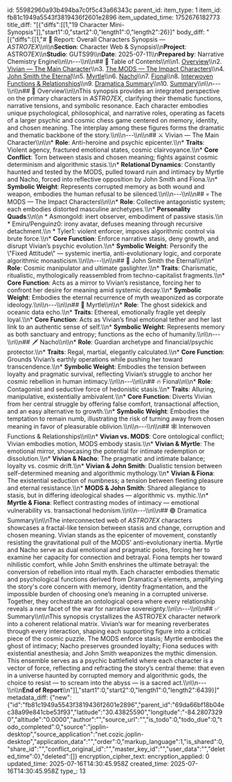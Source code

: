id: 55982960a93b494ba7c0f5c43a66343c
parent_id: 
item_type: 1
item_id: fb81c1949a5543f3819436f2601e2896
item_updated_time: 1752676182773
title_diff: "[{\"diffs\":[[1,\"19 Character Mini-Synopsis\"]],\"start1\":0,\"start2\":0,\"length1\":0,\"length2\":26}]"
body_diff: "[{\"diffs\":[[1,\"# 📘 Report: Overall Characters Synopsis — *ASTRO7EX*\\\n\\\n**Section**: Character Web & Synopsis\\\n**Project**: ASTRO7EX\\\n**Studio**: GUTS99\\\n**Date**: 2025-07-11\\\n**Prepared by**: Narrative Chemistry Engine\\\n\\\n---\\\n\\\n## 📓 Table of Contents\\\n\\\n1. [Overview](#overview)\\\n2. [Vivian — The Main Character](#vivian---the-main-character)\\\n3. [The MODS — The Impact Characters](#the-mods---the-impact-characters)\\\n4. [John Smith the Eternal](#john-smith-the-eternal)\\\n5. [Myrtle](#myrtle)\\\n6. [Nacho](#nacho)\\\n7. [Fiona](#fiona)\\\n8. [Interwoven Functions & Relationships](#interwoven-functions--relationships)\\\n9. [Dramatica Summary](#dramatica-summary)\\\n10. [Summary](#summary)\\\n\\\n---\\\n\\\n## 🧠 Overview\\\n\\\nThis synopsis provides an integrated perspective on the primary characters in *ASTRO7EX*, clarifying their thematic functions, narrative tensions, and symbolic resonance. Each character embodies unique psychological, philosophical, and narrative roles, operating as facets of a larger psychic and cosmic chess game centered on memory, identity, and chosen meaning. The interplay among these figures forms the dramatic and thematic backbone of the story.\\\n\\\n---\\\n\\\n## ⚔️ Vivian — The Main Character\\\n\\\n* **Role**: Anti-heroine and psychic epicenter.\\\n* **Traits**: Violent agency, fractured emotional states, cosmic clairvoyance.\\\n* **Core Conflict**: Torn between stasis and chosen meaning; fights against cosmic determinism and algorithmic stasis.\\\n* **Relational Dynamics**: Constantly haunted and tested by the MODS, pulled toward ruin and intimacy by Myrtle and Nacho, forced into reflective opposition by John Smith and Fiona.\\\n* **Symbolic Weight**: Represents corrupted memory as both wound and weapon, embodies the human refusal to be silenced.\\\n\\\n---\\\n\\\n## 💀 The MODS — The Impact Characters\\\n\\\n* **Role**: Collective antagonistic system; each embodies distorted masculine archetypes.\\\n* **Personality Quads**:\\\n\\\n  * Asmongold: inert observer, embodiment of passive stasis.\\\n  * Emiru/Penguinz0: irony avatar, defuses meaning through recursive detachment.\\\n  * Tyler1: violent enforcer, imposes algorithmic control via brute force.\\\n* **Core Function**: Enforce narrative stasis, deny growth, and disrupt Vivian’s psychic evolution.\\\n* **Symbolic Weight**: Personify the \\\"Fixed Attitude\\\" — systemic inertia, anti-evolutionary logic, and corporate algorithmic monasticism.\\\n\\\n---\\\n\\\n## 🧬 John Smith the Eternal\\\n\\\n* **Role**: Cosmic manipulator and ultimate gaslighter.\\\n* **Traits**: Charismatic, ritualistic, mythologically reassembled from techno-capitalist fragments.\\\n* **Core Function**: Acts as a mirror to Vivian’s resistance, forcing her to confront her desire for meaning amid systemic decay.\\\n* **Symbolic Weight**: Embodies the eternal recurrence of myth weaponized as corporate ideology.\\\n\\\n---\\\n\\\n## 🌊 Myrtle\\\n\\\n* **Role**: The ghost sidekick and oceanic data echo.\\\n* **Traits**: Ethereal, emotionally fragile yet deeply loyal.\\\n* **Core Function**: Acts as Vivian’s final emotional tether and her last link to an authentic sense of self.\\\n* **Symbolic Weight**: Represents memory as both sanctuary and entropy; functions as the echo of humanity.\\\n\\\n---\\\n\\\n## 🗡️ Nacho\\\n\\\n* **Role**: Guardian archetype and financial/psychic protector.\\\n* **Traits**: Regal, martial, elegantly calculated.\\\n* **Core Function**: Grounds Vivian’s earthly operations while pushing her toward transcendence.\\\n* **Symbolic Weight**: Embodies the tension between loyalty and pragmatic survival, reflecting Vivian’s struggle to anchor her cosmic rebellion in human intimacy.\\\n\\\n---\\\n\\\n## 🔥 Fiona\\\n\\\n* **Role**: Contagonist and seductive force of hedonistic stasis.\\\n* **Traits**: Alluring, manipulative, existentially ambivalent.\\\n* **Core Function**: Diverts Vivian from her central struggle by offering false comfort, transactional affection, and an easy alternative to growth.\\\n* **Symbolic Weight**: Embodies the temptation to remain numb, illustrating the risk of turning away from chosen meaning in favor of pleasurable oblivion.\\\n\\\n---\\\n\\\n## 🕸️ Interwoven Functions & Relationships\\\n\\\n* **Vivian vs. MODS**: Core ontological conflict; Vivian embodies motion, MODS embody stasis.\\\n* **Vivian & Myrtle**: The emotional mirror, showcasing the potential for intimate redemption or dissolution.\\\n* **Vivian & Nacho**: The pragmatic and intimate balance; loyalty vs. cosmic drift.\\\n* **Vivian & John Smith**: Dualistic tension between self-determined meaning and algorithmic mythology.\\\n* **Vivian & Fiona**: The existential seduction of numbness; a tension between fleeting pleasure and eternal resistance.\\\n* **MODS & John Smith**: Shared allegiance to stasis, but in differing ideological shades — algorithmic vs. mythic.\\\n* **Myrtle & Fiona**: Reflect contrasting modes of intimacy — emotional vulnerability vs. transactional hedonism.\\\n\\\n---\\\n\\\n## 🟣 Dramatica Summary\\\n\\\nThe interconnected web of *ASTRO7EX* characters showcases a fractal-like tension between stasis and change, corruption and chosen meaning. Vivian stands as the epicenter of movement, constantly resisting the gravitational pull of the MODS' anti-evolutionary inertia. Myrtle and Nacho serve as dual emotional and pragmatic poles, forcing her to examine her capacity for connection and betrayal. Fiona tempts her toward nihilistic comfort, while John Smith enshrines the ultimate betrayal: the conversion of rebellion into ritual myth. Each character embodies thematic and psychological functions derived from Dramatica's elements, amplifying the story's core concern with memory, identity fragmentation, and the impossible burden of choosing one’s meaning in a corrupted universe. Together, they orchestrate an ontological opera where every relationship reveals a new facet of the war for narrative sovereignty.\\\n\\\n---\\\n\\\n## ✅ Summary\\\n\\\nThis synopsis crystallizes the ASTRO7EX character network into a coherent relational matrix. Vivian’s war for meaning reverberates through every interaction, shaping each supporting figure into a critical piece of the cosmic puzzle. The MODS enforce stasis; Myrtle embodies the ghost of intimacy; Nacho preserves grounded loyalty; Fiona seduces with existential anesthesia; and John Smith weaponizes the mythic dimension. This ensemble serves as a psychic battlefield where each character is a vector of force, reflecting and refracting the story’s central theme: that even in a universe haunted by corrupted memory and algorithmic gods, the choice to resist — to scream into the abyss — is a sacred act.\\\n\\\n---\\\n\\\n**End of Report**\\\n\"]],\"start1\":0,\"start2\":0,\"length1\":0,\"length2\":6439}]"
metadata_diff: {"new":{"id":"fb81c1949a5543f3819436f2601e2896","parent_id":"69da66bf18b04ec38a99e841cbe53f93","latitude":"30.43825590","longitude":"-84.28073290","altitude":"0.0000","author":"","source_url":"","is_todo":0,"todo_due":0,"todo_completed":0,"source":"joplin-desktop","source_application":"net.cozic.joplin-desktop","application_data":"","order":0,"markup_language":1,"is_shared":0,"share_id":"","conflict_original_id":"","master_key_id":"","user_data":"","deleted_time":0},"deleted":[]}
encryption_cipher_text: 
encryption_applied: 0
updated_time: 2025-07-16T14:30:45.958Z
created_time: 2025-07-16T14:30:45.958Z
type_: 13